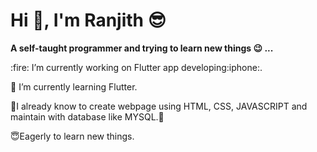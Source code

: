 <p align="center">
  
  # **Hi :wave:, I'm Ranjith :sunglasses:**

**A self-taught programmer and trying to learn new things :wink: ...**

</p>
:fire: I’m currently working on Flutter app developing:iphone:.

:seedling: I’m currently learning Flutter.

:deciduous_tree:I already know to create webpage using HTML, CSS, JAVASCRIPT and maintain with database like MYSQL.:blossom:

:innocent:Eagerly to learn new things.
